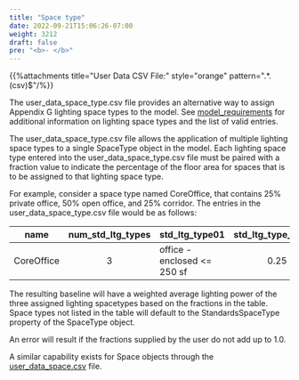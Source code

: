 ```yaml
---
title: "Space type"
date: 2022-09-21T15:06:26-07:00
weight: 3212
draft: false
pre: "<b>- </b>"
---
```


{{%attachments title="User Data CSV File:" style="orange" pattern=".*\.(csv)$"/%}}

The user_data_space_type.csv file provides an alternative way to assign Appendix G lighting space types to the model. See [model_requirements](/BEM-for-PRM/user_guide/model_requirements/standards_space_type) for additional information on lighting space types and the list of valid entries.

The user_data_space_type.csv file allows the application of multiple lighting space types to a single SpaceType object in the model. Each lighting space type entered into the user_data_space_type.csv file must be paired with a fraction value to indicate the percentage of the floor area for spaces that is to be assigned to that lighting space type.

For example, consider a space type named CoreOffice, that contains 25% private office, 50% open office, and 25% corridor. The entries in the user_data_space_type.csv file would be as follows:

|name|num_std_ltg_types|std_ltg_type01|std_ltg_type_frac01|std_ltg_type02|std_ltg_type_frac02|std_ltg_type03|std_ltg_type_frac03|
|----|:---------------:|--------------|:-------------------:|--------------|:-------------------:|--------------|:------------------:|
|CoreOffice| 3 |office - enclosed <= 250 sf|0.25|office - open|0.50|corridor - all other|0.25|

The resulting baseline will have a weighted average lighting power of the three assigned lighting spacetypes based on the fractions in the table. Space types not listed in the table will default to the StandardsSpaceType property of the SpaceType object.

An error will result if the fractions supplied by the user do not add up to 1.0.

A similar capability exists for Space objects through the [user_data_space.csv](/BEM-for-PRM/user_guide/add_compliance_data/user_data_space) file.
